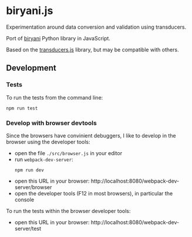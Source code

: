 # biryani.js

Experimentation around data conversion and validation using transducers.

Port of [biryani](https://pythonhosted.org/Biryani/) Python library in JavaScript.

Based on the [transducers.js](https://github.com/jlongster/transducers.js) library, but may be compatible with others.

## Development

### Tests

To run the tests from the command line:

```
npm run test
```

### Develop with browser devtools

Since the browsers have convinient debuggers, I like to develop in the browser using the developer tools:

* open the file `./src/browser.js` in your editor
* run `webpack-dev-server`:
  ```
  npm run dev
  ```
* open this URL in your browser: http://localhost:8080/webpack-dev-server/browser
* open the developer tools (F12 in most browsers), in particular the console

To run the tests within the browser developer tools:

* open this URL in your browser: http://localhost:8080/webpack-dev-server/test
